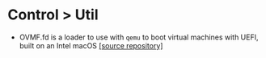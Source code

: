 # Control > Util

- OVMF.fd is a loader to use with `qemu` to boot virtual machines with UEFI, built on an Intel macOS [[source repository]](https://github.com/tianocore/edk2)

